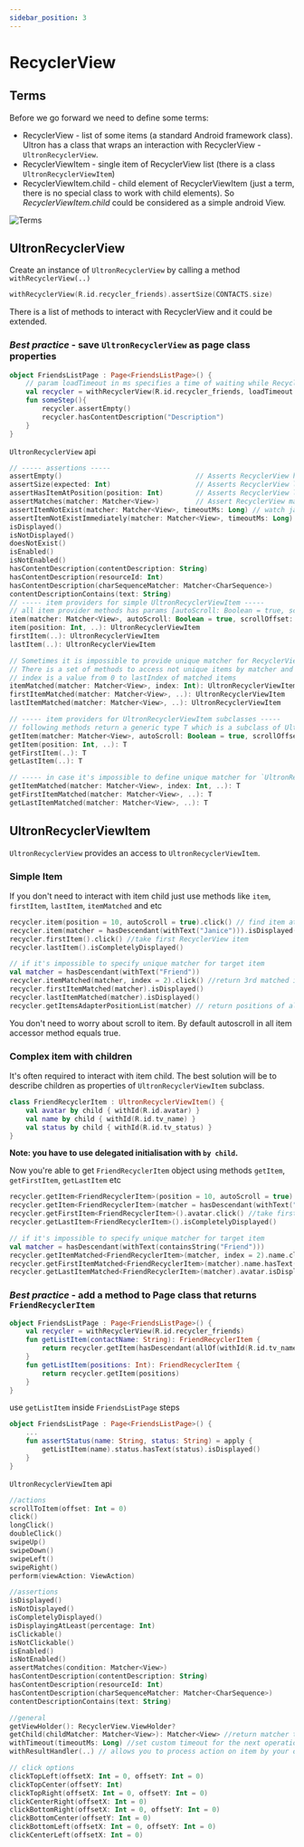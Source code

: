 ```yaml
---
sidebar_position: 3
---
```


# RecyclerView

## Terms
Before we go forward we need to define some terms:
- RecyclerView - list of some items (a standard Android framework class). Ultron has a class that wraps an interaction with RecyclerView - `UltronRecyclerView`. 
- RecyclerViewItem - single item of RecyclerView list (there is a class `UltronRecyclerViewItem`)
- RecyclerViewItem.child - child element of RecyclerViewItem (just a term, there is no special class to work with child elements). So _RecyclerViewItem.child_ could be considered as a simple android View.

![Terms](https://user-images.githubusercontent.com/12834123/107883156-4008d000-6efe-11eb-9764-8c57e767e5e2.png)

## UltronRecyclerView

Create an instance of `UltronRecyclerView` by calling a method `withRecyclerView(..)`

```kotlin
withRecyclerView(R.id.recycler_friends).assertSize(CONTACTS.size)
```
There is a list of methods to interact with RecyclerView and it could be extended.

### _Best practice_ - save `UltronRecyclerView` as page class properties   

```kotlin
object FriendsListPage : Page<FriendsListPage>() {
    // param loadTimeout in ms specifies a time of waiting while RecyclerView items will be loaded
    val recycler = withRecyclerView(R.id.recycler_friends, loadTimeout = 10_000L) 
    fun someStep(){
        recycler.assertEmpty()
        recycler.hasContentDescription("Description")
    }
}
```
`UltronRecyclerView` api

```kotlin
// ----- assertions -----
assertEmpty()                                 // Asserts RecyclerView has no item
assertSize(expected: Int)                     // Asserts RecyclerView list has [expected] items count during
assertHasItemAtPosition(position: Int)        // Asserts RecyclerView list has item at [position]
assertMatches(matcher: Matcher<View>)         // Assert RecyclerView matches custom condition
assertItemNotExist(matcher: Matcher<View>, timeoutMs: Long) // watch java doc to understand how it works
assertItemNotExistImmediately(matcher: Matcher<View>, timeoutMs: Long)
isDisplayed()
isNotDisplayed()
doesNotExist()
isEnabled()
isNotEnabled()
hasContentDescription(contentDescription: String)
hasContentDescription(resourceId: Int)
hasContentDescription(charSequenceMatcher: Matcher<CharSequence>)
contentDescriptionContains(text: String)
// ----- item providers for simple UltronRecyclerViewItem -----
// all item provider methods has params [autoScroll: Boolean = true, scrollOffset: Int = 0]. It's shown only once but all of them has it
item(matcher: Matcher<View>, autoScroll: Boolean = true, scrollOffset: Int = 0): UltronRecyclerViewItem 
item(position: Int, ..): UltronRecyclerViewItem 
firstItem(..): UltronRecyclerViewItem
lastItem(..): UltronRecyclerViewItem

// Sometimes it is impossible to provide unique matcher for RecyclerView item
// There is a set of methods to access not unique items by matcher and index
// index is a value from 0 to lastIndex of matched items
itemMatched(matcher: Matcher<View>, index: Int): UltronRecyclerViewItem
firstItemMatched(matcher: Matcher<View>, ..): UltronRecyclerViewItem
lastItemMatched(matcher: Matcher<View>, ..): UltronRecyclerViewItem

// ----- item providers for UltronRecyclerViewItem subclasses -----
// following methods return a generic type T which is a subclass of UltronRecyclerViewItem
getItem(matcher: Matcher<View>, autoScroll: Boolean = true, scrollOffset: Int = 0): T  
getItem(position: Int, ..): T  
getFirstItem(..): T 
getLastItem(..): T

// ----- in case it's impossible to define unique matcher for `UltronRecyclerViewItem` -----
getItemMatched(matcher: Matcher<View>, index: Int, ..): T
getFirstItemMatched(matcher: Matcher<View>, ..): T
getLastItemMatched(matcher: Matcher<View>, ..): T
```
## UltronRecyclerViewItem

`UltronRecyclerView` provides an access to `UltronRecyclerViewItem`. 

### Simple Item

If you don't need to interact with item child just use methods like `item`, `firstItem`, `lastItem`, `itemMatched` and etc

```kotlin
recycler.item(position = 10, autoScroll = true).click() // find item at position 10 and scroll to this item 
recycler.item(matcher = hasDescendant(withText("Janice"))).isDisplayed()
recycler.firstItem().click() //take first RecyclerView item
recycler.lastItem().isCompletelyDisplayed()

// if it's impossible to specify unique matcher for target item
val matcher = hasDescendant(withText("Friend"))
recycler.itemMatched(matcher, index = 2).click() //return 3rd matched item, because index starts from zero
recycler.firstItemMatched(matcher).isDisplayed()
recycler.lastItemMatched(matcher).isDisplayed()
recycler.getItemsAdapterPositionList(matcher) // return positions of all matched items
```
You don't need to worry about scroll to item. By default autoscroll in all item accessor method equals true.

### Complex item with children

It's often required to interact with item child. The best solution will be to describe children as properties of `UltronRecyclerViewItem` subclass.

```kotlin
class FriendRecyclerItem : UltronRecyclerViewItem() {
    val avatar by child { withId(R.id.avatar) }
    val name by child { withId(R.id.tv_name) }
    val status by child { withId(R.id.tv_status) }
}
```
**Note: you have to use delegated initialisation with `by child`.**

Now you're able to get `FriendRecyclerItem` object using methods `getItem`, `getFirstItem`, `getLastItem` etc

```kotlin
recycler.getItem<FriendRecyclerItem>(position = 10, autoScroll = true).status.hasText("UNAGI")
recycler.getItem<FriendRecyclerItem>(matcher = hasDescendant(withText("Janice"))).status.textContains("Oh. My")
recycler.getFirstItem<FriendRecyclerItem>().avatar.click() //take first RecyclerView item
recycler.getLastItem<FriendRecyclerItem>().isCompletelyDisplayed()

// if it's impossible to specify unique matcher for target item
val matcher = hasDescendant(withText(containsString("Friend")))
recycler.getItemMatched<FriendRecyclerItem>(matcher, index = 2).name.click() //return 3rd matched item, because index starts from zero
recycler.getFirstItemMatched<FriendRecyclerItem>(matcher).name.hasText("Friend1")
recycler.getLastItemMatched<FriendRecyclerItem>(matcher).avatar.isDisplayed()
```
### _Best practice_ - add a method to Page class that returns `FriendRecyclerItem` 

```kotlin
object FriendsListPage : Page<FriendsListPage>() {
    val recycler = withRecyclerView(R.id.recycler_friends)
    fun getListItem(contactName: String): FriendRecyclerItem {
        return recycler.getItem(hasDescendant(allOf(withId(R.id.tv_name), withText(contactName))))
    }
    fun getListItem(positions: Int): FriendRecyclerItem {
        return recycler.getItem(positions)
    }
}
```
use `getListItem` inside `FriendsListPage` steps
```kotlin
object FriendsListPage : Page<FriendsListPage>() {
    ...
    fun assertStatus(name: String, status: String) = apply {
        getListItem(name).status.hasText(status).isDisplayed()
    }
}
```

`UltronRecyclerViewItem` api

```kotlin
//actions 
scrollToItem(offset: Int = 0)
click()
longClick()
doubleClick()
swipeUp()
swipeDown()
swipeLeft()
swipeRight()
perform(viewAction: ViewAction)

//assertions
isDisplayed()
isNotDisplayed()
isCompletelyDisplayed()
isDisplayingAtLeast(percentage: Int)
isClickable()
isNotClickable()
isEnabled()
isNotEnabled()
assertMatches(condition: Matcher<View>)
hasContentDescription(contentDescription: String)
hasContentDescription(resourceId: Int)
hasContentDescription(charSequenceMatcher: Matcher<CharSequence>)
contentDescriptionContains(text: String)

//general
getViewHolder(): RecyclerView.ViewHolder?
getChild(childMatcher: Matcher<View>): Matcher<View> //return matcher to a child element
withTimeout(timeoutMs: Long) //set custom timeout for the next operation
withResultHandler(..) // allows you to process action on item by your own way

// click options
clickTopLeft(offsetX: Int = 0, offsetY: Int = 0)
clickTopCenter(offsetY: Int)
clickTopRight(offsetX: Int = 0, offsetY: Int = 0)
clickCenterRight(offsetX: Int = 0)
clickBottomRight(offsetX: Int = 0, offsetY: Int = 0)
clickBottomCenter(offsetY: Int = 0)
clickBottomLeft(offsetX: Int = 0, offsetY: Int = 0)
clickCenterLeft(offsetX: Int = 0)
```